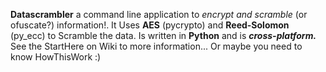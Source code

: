 **Datascrambler** a command line application to _encrypt and scramble_ (or ofuscate?) information!.
It Uses **AES** (pycrypto) and **Reed-Solomon** (py\_ecc) to Scramble the data.
Is written in **Python** and is _**cross-platform.**_
See the StartHere on Wiki to more information...
Or maybe you need to know HowThisWork :)